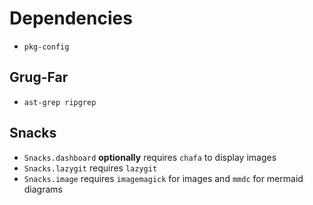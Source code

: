 # Dependencies

- `pkg-config`

## Grug-Far

- `ast-grep ripgrep`

## Snacks

- `Snacks.dashboard` **optionally** requires `chafa` to display images
- `Snacks.lazygit` requires `lazygit`
- `Snacks.image` requires `imagemagick` for images and `mmdc` for mermaid diagrams
